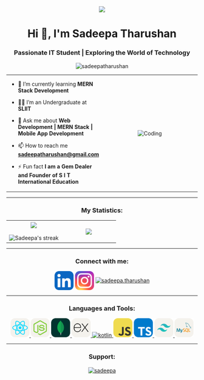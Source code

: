 <p align="center"><picture align="center"><img align="center" src="https://github.com/7oSkaaa/7oSkaaa/blob/main/Images/about_me.gif?raw=true" width="50px"></picture></p>
<h1 align="center">Hi 👋, I'm Sadeepa Tharushan</h1>
<h3 align="center">Passionate IT Student | Exploring the World of Technology</h3>
<p align="center"> <img src="https://komarev.com/ghpvc/?username=sadeepatharushan&label=Profile%20views&color=0e75b6&style=flat" alt="sadeepatharushan" /> </p>

<table align="center">
<tr border="none">
<td width="50%" align="left">
  
- 🌱 I’m currently learning **MERN Stack Development**

- 🧑‍🎓 I’m an Undergraduate at **SLIIT**

- 💬 Ask me about **Web Development | MERN Stack | Mobile App Development**

- 📫 How to reach me **sadeepatharushan@gmail.com**
  
- ⚡ Fun fact **I am a Gem Dealer and Founder of S I T International Education**

</td>
<td width="50%" align="center">

  <img align="center" alt="Coding" width="450" src="https://repository-images.githubusercontent.com/588181932/e36ec678-7984-4cdd-8e4c-a3932772ff8e">

  
  </td>
</tr>
</table>

---

<h3 align="center">My Statistics:</h3>
<p align="center">
<table align="center">
<tr border="none">
<td width="50%" align="center">
  
  <img align="center" src="https://github-readme-stats.vercel.app/api?username=sadeepatharushan&theme=dark&show_icons=true&count_private=true" />
  <br><br>
  <img title="🔥 Get streak stats for your profile at git.io/streak-stats" alt="Sadeepa's streak" src="https://github-readme-streak-stats.herokuapp.com/?user=sadeepatharushan&theme=dark&hide_border=false" /> 
</td>
<td width="50%" align="center">

  <img align="center" src="https://github-readme-stats.anuraghazra1.vercel.app/api/top-langs/?username=sadeepatharushan&theme=dark&hide_border=false&no-bg=true&no-frame=true&langs_count=10"/>
  
  </td>
</tr>
</table>

---

<h3 align="center">Connect with me:</h3>
<p align="center">
<a href="https://www.linkedin.com/in/sadeepatharushan" target="blank"><img align="center" src="https://github.com/tandpfun/skill-icons/blob/main/icons/LinkedIn.svg" alt="sadeepatharushan" height="50" width="50" /></a>
<a href="https://www.instagram.com/sadeepa.tharushan" target="blank"><img align="center" src="https://github.com/tandpfun/skill-icons/blob/main/icons/Instagram.svg" alt="sadeepa.tharushan" height="50" width="50" /></a>
<a href="https://www.facebook.com/sadeepa.tharushan" target="blank"><img align="center" src="https://raw.githubusercontent.com/rahuldkjain/github-profile-readme-generator/master/src/images/icons/Social/facebook.svg" alt="sadeepa.tharushan" height="50" width="50" /></a>
</p>

---

<h3 align="center">Languages and Tools:</h3>
<p align="center"> 
<a href="https://reactjs.org/" target="_blank" rel="noreferrer"> <img src="https://github.com/tandpfun/skill-icons/blob/main/icons/React-Light.svg" alt="react" width="50" height="50"/> </a> 
<a href="https://nodejs.org/" target="_blank" rel="noreferrer"> <img src="https://github.com/tandpfun/skill-icons/blob/main/icons/NodeJS-Light.svg" alt="nodejs" width="50" height="50"/> </a> 
<a href="https://www.mongodb.com/" target="_blank" rel="noreferrer"> <img src="https://github.com/tandpfun/skill-icons/blob/main/icons/MongoDB.svg" alt="mongodb" width="50" height="50"/> </a> 
<a href="https://expressjs.com/" target="_blank" rel="noreferrer"> <img src="https://github.com/tandpfun/skill-icons/blob/main/icons/ExpressJS-Light.svg" alt="express" width="50" height="50"/> </a> 
<a href="https://kotlinlang.org/" target="_blank" rel="noreferrer"> <img src="https://github.com/tandpfun/skill-icons/blob/main/icons/Kotlin.svg" alt="kotlin" width="50" height="50"/> </a> 
<a href="https://www.javascript.com/" target="_blank" rel="noreferrer"> <img src="https://github.com/tandpfun/skill-icons/blob/main/icons/JavaScript.svg" alt="javascript" width="50" height="50"/> </a> 
<a href="https://www.typescriptlang.org/" target="_blank" rel="noreferrer"> <img src="https://github.com/tandpfun/skill-icons/blob/main/icons/TypeScript.svg" alt="typescript" width="50" height="50"/> </a>
<a href="https://tailwindcss.com/" target="_blank" rel="noreferrer"> <img src="https://github.com/tandpfun/skill-icons/blob/main/icons/TailwindCSS-Light.svg" alt="tailwind" width="50" height="50"/> </a>
<a href="https://www.mysql.com/" target="_blank" rel="noreferrer"> <img src="https://github.com/tandpfun/skill-icons/blob/main/icons/MySQL-Light.svg" alt="mysql" width="50" height="50"/> </a>
</p>

---

<h3 align="center">Support:</h3>
<p align="center"><a href="https://www.buymeacoffee.com/sadeepa"> <img align="center" src="https://cdn.buymeacoffee.com/buttons/v2/default-yellow.png" height="50" width="210" alt="sadeepa" /></a></p>
